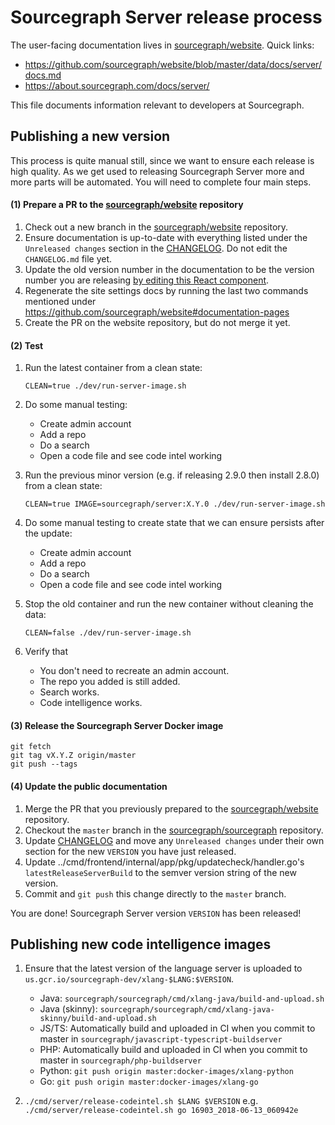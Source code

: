 # Sourcegraph Server release process

The user-facing documentation lives in
[sourcegraph/website](https://github.com/sourcegraph/website). Quick links:

- https://github.com/sourcegraph/website/blob/master/data/docs/server/docs.md
- https://about.sourcegraph.com/docs/server/

This file documents information relevant to developers at Sourcegraph.

## Publishing a new version

This process is quite manual still, since we want to ensure each release is
high quality. As we get used to releasing Sourcegraph Server more and more
parts will be automated. You will need to complete four main steps.

#### (1) Prepare a PR to the [sourcegraph/website](https://github.com/sourcegraph/website) repository

1.  Check out a new branch in the [sourcegraph/website](https://github.com/sourcegraph/website) repository.
1.  Ensure documentation is up-to-date with everything listed under the `Unreleased changes` section in the [CHANGELOG](../../CHANGELOG.md). Do not edit the `CHANGELOG.md` file yet.
1.  Update the old version number in the documentation to be the version number you are releasing [by editing this React component](https://github.com/sourcegraph/website/blob/master/src/components/ServerVersionNumber.tsx).
1.  Regenerate the site settings docs by running the last two commands mentioned under https://github.com/sourcegraph/website#documentation-pages
1.  Create the PR on the website repository, but do not merge it yet.

#### (2) Test

1.  Run the latest container from a clean state:

    ```
    CLEAN=true ./dev/run-server-image.sh
    ```

1.  Do some manual testing:
    - Create admin account
    - Add a repo
    - Do a search
    - Open a code file and see code intel working
1.  Run the previous minor version (e.g. if releasing 2.9.0 then install 2.8.0) from a clean state:

    ```
    CLEAN=true IMAGE=sourcegraph/server:X.Y.0 ./dev/run-server-image.sh
    ```

1.  Do some manual testing to create state that we can ensure persists after the update:
    - Create admin account
    - Add a repo
    - Do a search
    - Open a code file and see code intel working
1.  Stop the old container and run the new container without cleaning the data:

    ```
    CLEAN=false ./dev/run-server-image.sh
    ```

1.  Verify that
    - You don't need to recreate an admin account.
    - The repo you added is still added.
    - Search works.
    - Code intelligence works.

#### (3) Release the Sourcegraph Server Docker image

```
git fetch
git tag vX.Y.Z origin/master
git push --tags
```

#### (4) Update the public documentation

1.  Merge the PR that you previously prepared to the [sourcegraph/website](https://github.com/sourcegraph/website) repository.
1.  Checkout the `master` branch in the [sourcegraph/sourcegraph](https://github.com/sourcegraph/sourcegraph) repository.
1.  Update [CHANGELOG](../../CHANGELOG.md) and move any `Unreleased changes` under their own section for the new `VERSION` you have just released.
1.  Update ../cmd/frontend/internal/app/pkg/updatecheck/handler.go's `latestReleaseServerBuild` to the
    semver version string of the new version.
1.  Commit and `git push` this change directly to the `master` branch.

You are done! Sourcegraph Server version `VERSION` has been released!

## Publishing new code intelligence images

1.  Ensure that the latest version of the language server is uploaded
    to `us.gcr.io/sourcegraph-dev/xlang-$LANG:$VERSION`.

    - Java: `sourcegraph/sourcegraph/cmd/xlang-java/build-and-upload.sh`
    - Java (skinny): `sourcegraph/sourcegraph/cmd/xlang-java-skinny/build-and-upload.sh`
    - JS/TS: Automatically build and uploaded in CI when you commit to master in `sourcegraph/javascript-typescript-buildserver`
    - PHP: Automatically build and uploaded in CI when you commit to master in `sourcegraph/php-buildserver`
    - Python: `git push origin master:docker-images/xlang-python`
    - Go: `git push origin master:docker-images/xlang-go`

1.  `./cmd/server/release-codeintel.sh $LANG $VERSION` e.g. `./cmd/server/release-codeintel.sh go 16903_2018-06-13_060942e`
